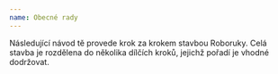 ```yaml
---
name: Obecné rady
---
```


Následující návod tě provede krok za krokem stavbou Roboruky. Celá stavba je rozdělena do několika dílčích kroků, jejichž pořadí je vhodné dodržovat.